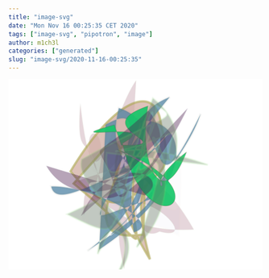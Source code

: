```yaml
---
title: "image-svg"
date: "Mon Nov 16 00:25:35 CET 2020"
tags: ["image-svg", "pipotron", "image"]
author: m1ch3l
categories: ["generated"]
slug: "image-svg/2020-11-16-00:25:35"
---
```


![](image.svg)
